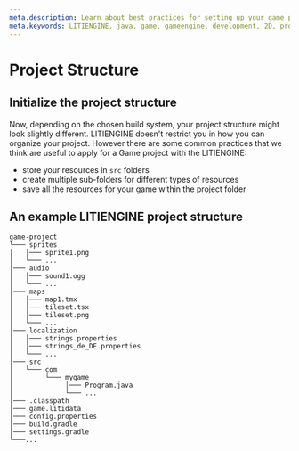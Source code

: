 ```yaml
---
meta.description: Learn about best practices for setting up your game project hierarchy.
meta.keywords: LITIENGINE, java, game, gameengine, development, 2D, programming, file, project, hierarchy, structure
---
```


# Project Structure
## Initialize the project structure

Now, depending on the chosen build system, your project structure might look slightly different. LITIENGINE doesn't restrict you in how you can organize your project. However there are some common practices that we think are useful to apply for a Game project with the LITIENGINE:

* store your resources in `src` folders
* create multiple sub-folders for different types of resources
* save all the resources for your game within the project folder

## An example LITIENGINE project structure

```text
game-project
└─── sprites
│   │─── sprite1.png
│   └─── ...
│─── audio
│   │─── sound1.ogg
│   └─── ...
│─── maps
│   │─── map1.tmx
│   │─── tileset.tsx
│   │─── tileset.png
│   └─── ...
│─── localization
│   │─── strings.properties
│   │─── strings_de_DE.properties
│   └─── ...
│─── src
│   └─── com
│        └─── mygame
│             │─── Program.java
│             └─── ...
│─── .classpath
│─── game.litidata
│─── config.properties
│─── build.gradle
│─── settings.gradle
└───...
```